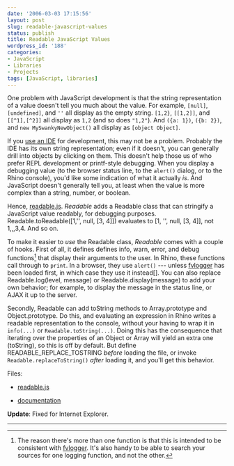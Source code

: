 ```yaml
---
date: '2006-03-03 17:15:56'
layout: post
slug: readable-javascript-values
status: publish
title: Readable JavaScript Values
wordpress_id: '188'
categories:
- JavaScript
- Libraries
- Projects
tags: [JavaScript, libraries]
---
```


One problem with JavaScript development is that the string representation of a value doesn't tell you much about the value.  For example, `[null]`, `[undefined]`, and `''` all display as the empty string.  `[1,2}`, `[[1,2]]`, and `[[^1],[^2]]` all display as `1,2` (and so does `"1,2"`).  And `({a: 1})`, `({b: 2})`, and `new MySwankyNewObject()` all display as `[object Object]`.

If you [use an IDE](/archives/2004/11/ides) for development, this may not be a problem.  Probably the IDE has its own string representation; even if it doesn't, you can generally drill into objects by clicking on them.  This doesn't help those us of who prefer REPL development or printf-style debugging.  When you display a debugging value (to the browser status line, to the `alert()` dialog, or to the Rhino console), you'd like some indication of what it actually _is_.  And JavaScript doesn't generally tell you, at least when the value is more complex than a string, number, or boolean.

Hence, [readable.js](/sources/javascript/docs/readable).  _Readable_ adds a Readable class that can stringify a JavaScript value readably, for debugging purposes.  Readable.toReadable([1,'', null, [3, 4]]) evaluates to [1, '', null, [3, 4]], not 1,,,3,4.  And so on.

To make it easier to *use* the Readable class, *Readable* comes with a couple of hooks.  First of all, it defines defines info, warn, error, and debug functions[^1] that display their arguments to the user.  In Rhino, these functions call through to `print`.  In a browser, they use `alert()` --- unless [fvlogger](http://www.alistapart.com/articles/jslogging) has been loaded first, in which case they use it instead[].  You can also replace Readable.log(level, message) or
Readable.display(message) to add your own behavior; for example,
to display the message in the status line, or AJAX it up to the server.

Secondly, Readable can add toString methods to Array.prototype and Object.prototype.  Do this, and evaluating an expression in Rhino writes a readable representation to the console, without your having to wrap it in `info(...)` or `Readable.toString(...)`.  Doing this has the consequence that iterating over the properties of an Object or Array will yield an extra one (toString), so this is off by default.  But define READABLE_REPLACE_TOSTRING *before* loading the file, or invoke `Readable.replaceToString()` *after* loading it, and you'll get this behavior.

Files:

* [readable.js](/sources/javascript/readable.js)

* [documentation](/sources/javascript/docs/readable)

**Update**: Fixed for Internet Explorer.

---

[^1]: The reason there's more than one function is that this is intended to be consistent with [fvlogger](http://www.alistapart.com/articles/jslogging).  It's also handy to be able to search your sources for one logging function, and not the other.

[^2]:  One advantage of including *Readable* even if you're already using fvlogger is that now `info([1,2])` prints something different from `info([[^1],[^2]])`.  Another is that *Readable* extends the fvlogger functions with variadicity: `info(key, '->', value)` works now.  (Without *Readable*, it's equivalent to `info(key)`, except that `value` is also evaluated for effect.)  Finally, you can use *Readable* to extend Rhino with the same logging API.  I use this to write modules --- such as [paths and beziers](/archives/2005/02/javascript-beziers) --- that I test with Rhino and integrate into a UI in the browser.

